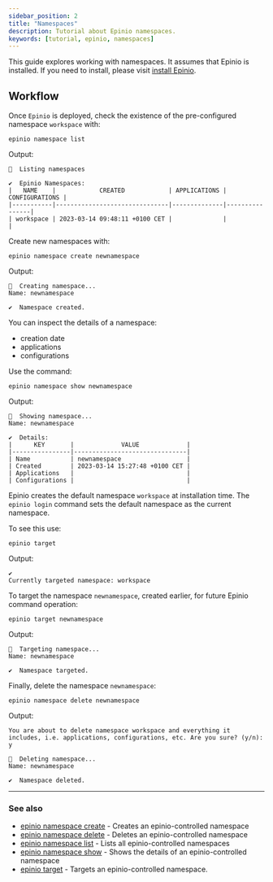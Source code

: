 ```yaml
---
sidebar_position: 2
title: "Namespaces"
description: Tutorial about Epinio namespaces.
keywords: [tutorial, epinio, namespaces]
---
```


This guide explores working with namespaces.
It assumes that Epinio is installed.
If you need to install, please visit
[install Epinio](docs/installation/install_epinio.md).


## Workflow

Once `Epinio` is deployed, check the existence of the pre-configured namespace `workspace` with:

```
epinio namespace list
```
Output:

```
🚢  Listing namespaces

✔️  Epinio Namespaces:
|   NAME    |            CREATED            | APPLICATIONS | CONFIGURATIONS |
|-----------|-------------------------------|--------------|----------------|
| workspace | 2023-03-14 09:48:11 +0100 CET |              |                |
```

Create new namespaces with: 
```
epinio namespace create newnamespace
```
Output:
```
🚢  Creating namespace...
Name: newnamespace

✔️  Namespace created.
```

You can inspect the details of a namespace:

- creation date
- applications
- configurations

Use the command:

```
epinio namespace show newnamespace
```

Output:
```
🚢  Showing namespace...
Name: newnamespace

✔️  Details:
|      KEY       |             VALUE             |
|----------------|-------------------------------|
| Name           | newnamespace                  |
| Created        | 2023-03-14 15:27:48 +0100 CET |
| Applications   |                               |
| Configurations |                               |
```

Epinio creates the default namespace `workspace` at installation time.
The `epinio login` command sets the default namespace as the current namespace.

To see this use:

```
epinio target
```

Output:
``` 
✔️  
Currently targeted namespace: workspace
```

To target the namespace `newnamespace`, created earlier, for future Epinio command operation:

```
epinio target newnamespace
```

Output:
```
🚢  Targeting namespace...
Name: newnamespace

✔️  Namespace targeted.
```

Finally, delete the namespace `newnamespace`:

```
epinio namespace delete newnamespace  
```

Output:
```
You are about to delete namespace workspace and everything it includes, i.e. applications, configurations, etc. Are you sure? (y/n): y

🚢  Deleting namespace...
Name: newnamespace

✔️  Namespace deleted.
```

---
### See also

* [epinio namespace create](references/commands/cli/namespace/epinio_namespace_create.md)    - Creates an epinio-controlled namespace
* [epinio namespace delete](references/commands/cli/namespace/epinio_namespace_delete.md)    - Deletes an epinio-controlled namespace
* [epinio namespace list](references/commands/cli/namespace/epinio_namespace_list.md)    - Lists all epinio-controlled namespaces
* [epinio namespace show](references/commands/cli/namespace/epinio_namespace_show.md)    - Shows the details of an epinio-controlled namespace
* [epinio target](references/commands/cli/epinio_target.md)  - Targets an epinio-controlled namespace.

